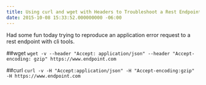 ```yaml
---
title: Using curl and wget with Headers to Troubleshoot a Rest Endpoint
date: 2015-10-08 15:33:52.000000000 -06:00
---
```

Had some fun today trying to reproduce an application error request to a rest endpoint with cli tools.

##wget
`wget -v --header "Accept: application/json" --header "Accept-encoding: gzip" https://www.endpoint.com`

##curl
`curl -v -H "Accept:application/json" -H "Accept-encoding:gzip" -H https://www.endpoint.com`
